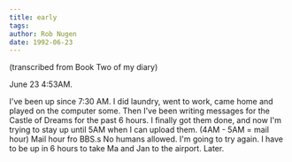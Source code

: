 ```yaml
---
title: early
tags: 
author: Rob Nugen
date: 1992-06-23
---
```


<p class=note>(transcribed from Book Two of my diary)

<p class=date>June 23 4:53AM.

<p>I've been up since 7:30 AM.  I did laundry, went to work, came home
and played on the computer some.  Then I've been writing messages for
the Castle of Dreams for the past 6 hours.  I finally got them done,
and now I'm trying to stay up until 5AM when I can upload them.  (4AM
- 5AM = mail hour) Mail hour fro BBS.s No humans allowed.  I'm going
to try again.  I have to be up in 6 hours to take Ma and Jan to the
airport.  Later.
